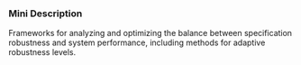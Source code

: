 ### Mini Description

Frameworks for analyzing and optimizing the balance between specification robustness and system performance, including methods for adaptive robustness levels.
